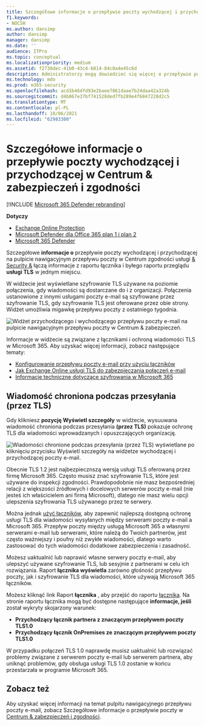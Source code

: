 ```yaml
---
title: Szczegółowe informacje o przepływie poczty wychodzącej i przychodzącej na pulpicie nawigacyjnym przepływu poczty
f1.keywords:
- NOCSH
ms.author: dansimp
author: dansimp
manager: dansimp
ms.date: ''
audience: ITPro
ms.topic: conceptual
ms.localizationpriority: medium
ms.assetid: f2738dec-41b0-43c4-b814-84c0a4e45c6d
description: Administratorzy mogą dowiedzieć się więcej o przepływie poczty wychodzącej i przychodzącej na pulpicie nawigacyjnym przepływu poczty w Centrum zabezpieczeń & zgodności.
ms.technology: mdo
ms.prod: m365-security
ms.openlocfilehash: acd1b46dfd93e2baee7861daae7b24daa42a324b
ms.sourcegitcommit: d4b867e37bf741528ded7fb289e4f6847228d2c5
ms.translationtype: MT
ms.contentlocale: pl-PL
ms.lasthandoff: 10/06/2021
ms.locfileid: "62983300"
---
```

# <a name="outbound-and-inbound-mail-flow-insight-in-the-security--compliance-center"></a>Szczegółowe informacje o przepływie poczty wychodzącej i przychodzącej w Centrum & zabezpieczeń i zgodności

[!INCLUDE [Microsoft 365 Defender rebranding](../includes/microsoft-defender-for-office.md)]

**Dotyczy**
- [Exchange Online Protection](exchange-online-protection-overview.md)
- [Microsoft Defender dla Office 365 plan 1 i plan 2](defender-for-office-365.md)
- [Microsoft 365 Defender](../defender/microsoft-365-defender.md)

Szczegółowe **informacje o** przepływie poczty wychodzącej i przychodzącej na pulpicie nawigacyjnym przepływu poczty w Centrum zgodności usługi [& Security &](https://protection.office.com) łączą [](view-mail-flow-reports.md#connector-report) informacje z raportu łącznika i byłego raportu przeglądu **usługi TLS** w jednym miejscu.[](mail-flow-insights-v2.md)

W widżecie jest wyświetlane szyfrowanie TLS używane na poziomie połączenia, gdy wiadomości są dostarczane do i z organizacji. Połączenia ustanowione z innymi usługami poczty e-mail są szyfrowane przez szyfrowanie TLS, gdy szyfrowanie TLS jest oferowane przez obie strony. Widżet umożliwia migawkę przepływu poczty z ostatniego tygodnia.

![Widżet przychodzącego i wychodzącego przepływu poczty e-mail na pulpicie nawigacyjnym przepływu poczty w Centrum & zabezpieczeń.](../../media/mfi-outbound-and-inbound-mail-flow-report-widget.png)

Informacje w widżecie są związane z łącznikami i ochroną wiadomości TLS w Microsoft 365. Aby uzyskać więcej informacji, zobacz następujące tematy:

- [Konfigurowanie przepływu poczty e-mail przy użyciu łączników](/exchange/mail-flow-best-practices/use-connectors-to-configure-mail-flow/use-connectors-to-configure-mail-flow)
- [Jak Exchange Online usługi TLS do zabezpieczania połączeń e-mail](../../compliance/exchange-online-uses-tls-to-secure-email-connections.md)
- [Informacje techniczne dotyczące szyfrowania w Microsoft 365](../../compliance/technical-reference-details-about-encryption.md)

## <a name="message-protected-in-transit-by-tls"></a>Wiadomość chroniona podczas przesyłania (przez TLS)

Gdy klikniesz **pozycję Wyświetl szczegóły** w widżecie, wysuuwana wiadomość chroniona podczas przesyłania **(przez TLS)** pokazuje ochronę TLS dla wiadomości wprowadzanych i opuszczających organizację.

![Wiadomości chronione podczas przesyłania (przez TLS) wyświetlane po kliknięciu przycisku Wyświetl szczegóły na widżetze wychodzącej i przychodzącej poczty e-mail.](../../media/mfi-outbound-and-inbound-mail-flow-report-details.png)

Obecnie TLS 1.2 jest najbezpiecznszą wersją usługi TLS oferowaną przez firmę Microsoft 365. Często musisz znać szyfrowanie TLS, które jest używane do inspekcji zgodności. Prawdopodobnie nie masz bezpośredniej relacji z większości źródłowych i docelowych serwerów poczty e-mail (nie jesteś ich właścicielem ani firmą Microsoft), dlatego nie masz wielu opcji ulepszenia szyfrowania TLS używanego przez te serwery.

Można jednak [użyć łączników](/exchange/mail-flow-best-practices/use-connectors-to-configure-mail-flow/use-connectors-to-configure-mail-flow), aby zapewnić najlepszą dostępną ochronę usługi TLS dla wiadomości wysyłanych między serwerami poczty e-mail a Microsoft 365. Przepływ poczty między usługą Microsoft 365 a własnymi serwerami e-mail lub serwerami, które należą do Twoich partnerów, jest często ważniejszy i poufny niż zwykłe wiadomości, dlatego warto zastosować do tych wiadomości dodatkowe zabezpieczenia i zasadność.

Możesz uaktualnić lub naprawić własne serwery poczty e-mail, aby ulepszyć używane szyfrowanie TLS, lub sesyjnie z partnerami w celu ich rozwiązania. Raport **łącznika wyświetla** zarówno głośność przepływu poczty, jak i szyfrowanie TLS dla wiadomości, które używają Microsoft 365 łączników.

Możesz kliknąć link Raport **łącznika** , aby przejść do raportu [łącznika](view-mail-flow-reports.md#connector-report). Na stronie raportu łącznika mogą być dostępne następujące **informacje, jeśli** został wykryty skojarzony warunek:

- **Przychodzący łącznik partnera z znaczącym przepływem poczty TLS1.0**
- **Przychodzący łącznik OnPremises ze znaczącym przepływem poczty TLS1.0**

W przypadku połączeń TLS 1.0 naprawdę musisz uaktualnić lub rozwiązać problemy związane z serwerem poczty e-mail lub serwerem partnera, aby uniknąć problemów, gdy obsługa usługi TLS 1.0 zostanie w końcu przestarzała w programie Microsoft 365.

## <a name="see-also"></a>Zobacz też

Aby uzyskać więcej informacji na temat pulpitu nawigacyjnego przepływu poczty e-mail, zobacz Szczegółowe informacje o przepływie poczty w [Centrum & zabezpieczeń i zgodności](mail-flow-insights-v2.md).